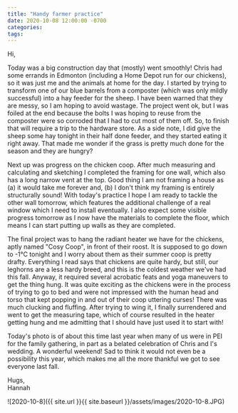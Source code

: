 ```yaml
---
title: "Handy farmer practice"
date: 2020-10-08 12:00:00 -0700
categories:
tags:
---
```


Hi,

Today was a big construction day that (mostly) went smoothly! Chris had some errands in Edmonton (including a Home Depot run for our chickens), so it was just me and the animals at home for the day. I started by trying to transform one of our blue barrels from a composter (which was only mildly successful) into a hay feeder for the sheep. I have been warned that they are messy, so I am hoping to avoid wastage. The project went ok, but I was foiled at the end because the bolts I was hoping to reuse from the composter were so corroded that I had to cut most of them off. So, to finish that will require a trip to the hardware store. As a side note, I did give the sheep some hay tonight in their half done feeder, and they started eating it right away. That made me wonder if the grass is pretty much done for the season and they are hungry? 

Next up was progress on the chicken coop. After much measuring and calculating and sketching I completed the framing for one wall, which also has a long narrow vent at the top. Good thing I am not framing a house as (a) it would take me forever and, (b) I don't think my framing is entirely structurally sound! With today's practice I hope I am ready to tackle the other wall tomorrow, which features the additional challenge of a real window which I need to install eventually. I also expect some visible progress tomorrow as I now have the materials to complete the floor, which means I can start putting up walls as they are completed.

The final project was to hang the radiant heater we have for the chickens, aptly named "Cosy Coop", in front of their roost. It is supposed to go down to -1°C tonight and I worry about them as their summer coop is pretty drafty. Everything I read says that chickens are quite hardy, but still, our leghorns are a less hardy breed, and this is the coldest weather we've had this fall. Anyway, it required several acrobatic feats and yoga maneuvers to get the thing hung. It was quite exciting as the chickens were in the process of trying to go to bed and were not impressed with the human head and torso that kept popping in and out of their coop uttering curses! There was much clucking and fluffing. After trying to wing it, I finally surrendered and went to get the measuring tape, which of course resulted in the heater getting hung and me admitting that I should have just used it to start with!

Today's photo is of about this time last year when many of us were in PEI for the family gathering, in part as a belated celebration of Chris and I's wedding. A wonderful weekend! Sad to think it would not even be a possibility this year, which makes me all the more thankful we got to see everyone last fall.

Hugs,<br />
Hannah

![2020-10-8]({{ site.url }}{{ site.baseurl }}/assets/images/2020-10-8.JPG)